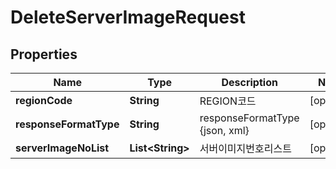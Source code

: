 
# DeleteServerImageRequest

## Properties
Name | Type | Description | Notes
------------ | ------------- | ------------- | -------------
**regionCode** | **String** | REGION코드 |  [optional]
**responseFormatType** | **String** | responseFormatType {json, xml} |  [optional]
**serverImageNoList** | **List&lt;String&gt;** | 서버이미지번호리스트 |  [optional]



